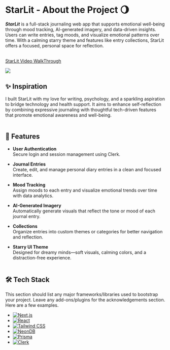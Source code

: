 # StarLit - About the Project 🌖
***StarLit*** is a full-stack journaling web app that supports emotional well-being through mood tracking, AI-generated imagery, and data-driven insights. Users can write entries, tag moods, and visualize emotional patterns over time. With a calming starry theme and features like entry collections, StarLit offers a focused, personal space for reflection.
<br><br>

<div>
    <a href="https://www.loom.com/share/9698047826514391aa8bb1d177f51f71">
      <p>StarLit Video WalkThrough</p>
    </a>
    <a href="https://www.loom.com/share/9698047826514391aa8bb1d177f51f71">
      <img style="max-width:300px;" src="https://cdn.loom.com/sessions/thumbnails/9698047826514391aa8bb1d177f51f71-f5c691a03a1adf5d-full-play.gif">
    </a>
  </div>

## ✨ Inspiration
I built StarLit with my love for writing, psychology, and a sparkling aspiration to bridge technology and health support. It aims to enhance self-reflection by combining expressive journaling with thoughtful tech-driven features that promote emotional awareness and well-being.
<br><br>



## 🚀 Features
- **User Authentication**  
  Secure login and session management using Clerk.

- **Journal Entries**  
  Create, edit, and manage personal diary entries in a clean and focused interface.

- **Mood Tracking**  
  Assign moods to each entry and visualize emotional trends over time with data analytics.

- **AI-Generated Imagery**  
  Automatically generate visuals that reflect the tone or mood of each journal entry.

- **Collections**  
  Organize entries into custom themes or categories for better navigation and reflection.

- **Starry UI Theme**  
  Designed for dreamy minds—soft visuals, calming colors, and a distraction-free experience.
<br><br>



## 🛠️ Tech Stack
This section should list any major frameworks/libraries used to bootstrap your project. Leave any add-ons/plugins for the acknowledgements section. Here are a few examples.

* [![Next.js][Next.js-badge]][Next.js-url]
* [![React][React.js-badge]][React.js-url]
* [![Tailwind CSS][TailwindCSS-badge]][TailwindCSS-url]
* [![NeonDB][NeonDB-badge]][NeonDB-url]
* [![Prisma][Prisma-badge]][Prisma-url]
* [![Clerk][Clerk-badge]][Clerk-url]

<!-- Badge Image Definitions -->
[Next.js-badge]: https://img.shields.io/badge/Next.js-000000?style=for-the-badge&logo=nextdotjs&logoColor=white
[React.js-badge]: https://img.shields.io/badge/React-20232A?style=for-the-badge&logo=react&logoColor=61DAFB
[TailwindCSS-badge]: https://img.shields.io/badge/TailwindCSS-06B6D4?style=for-the-badge&logo=tailwindcss&logoColor=white
[NeonDB-badge]: https://img.shields.io/badge/NeonDB-1E1E2F?style=for-the-badge&logo=neon&logoColor=00E599
[Prisma-badge]: https://img.shields.io/badge/Prisma-2D3748?style=for-the-badge&logo=prisma&logoColor=white
[Clerk-badge]: https://img.shields.io/badge/Clerk-FB3173?style=for-the-badge&logo=clerk&logoColor=white

<!-- Link Targets -->
[Next.js-url]: https://nextjs.org/
[React.js-url]: https://reactjs.org/
[TailwindCSS-url]: https://tailwindcss.com/
[NeonDB-url]: https://neon.tech/
[Prisma-url]: https://www.prisma.io/
[Clerk-url]: https://clerk.dev/
